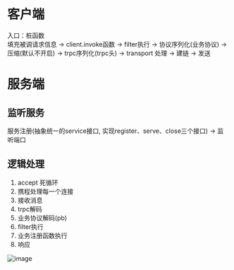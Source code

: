 # 客户端

入口：桩函数   
填充被调请求信息 -> client.invoke函数 -> filter执行 -> 协议序列化(业务协议) -> 压缩(默认不开启) -> trpc序列化(trpc头) -> transport 处理 -> 建链 -> 发送


# 服务端
## 监听服务
服务注册(抽象统一的service接口, 实现register、serve、close三个接口) -> 监听端口

## 逻辑处理
1) accept 死循环  
2) 携程处理每一个连接  
3) 接收消息
4) trpc解码
5) 业务协议解码(pb)
6) filter执行
7) 业务注册函数执行
8) 响应  


![image](https://github.com/user-attachments/assets/ba14d6f0-b6d7-47ee-90e8-6410b26bfbae)


